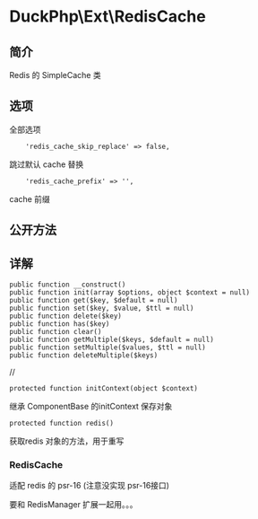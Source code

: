 # DuckPhp\Ext\RedisCache

## 简介
Redis 的 SimpleCache  类
## 选项
全部选项

        'redis_cache_skip_replace' => false,
跳过默认 cache 替换

        'redis_cache_prefix' => '',

cache 前缀
## 公开方法


## 详解

    public function __construct()
    public function init(array $options, object $context = null)
    public function get($key, $default = null)
    public function set($key, $value, $ttl = null)
    public function delete($key)
    public function has($key)
    public function clear()
    public function getMultiple($keys, $default = null)
    public function setMultiple($values, $ttl = null)
    public function deleteMultiple($keys)
//

    protected function initContext(object $context)
继承 ComponentBase 的initContext 保存对象

    protected function redis()
获取redis 对象的方法，用于重写

### RedisCache
适配 redis 的 psr-16 (注意没实现 psr-16接口)

要和 RedisManager 扩展一起用。。。
